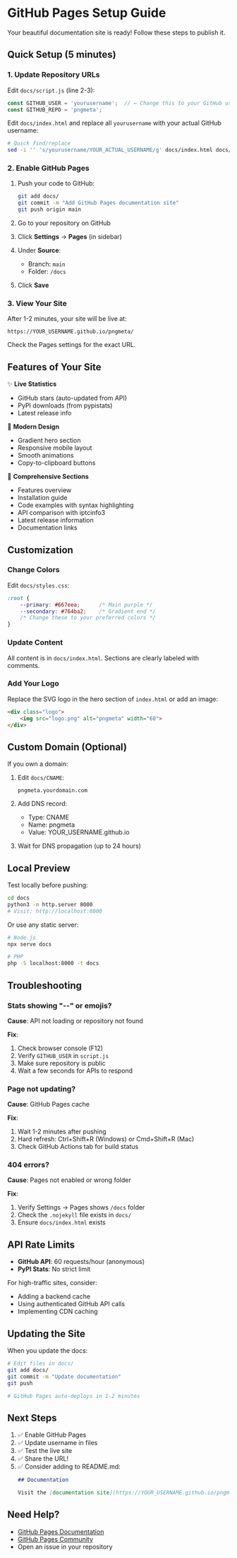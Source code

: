 # GitHub Pages Setup Guide

Your beautiful documentation site is ready! Follow these steps to publish it.

## Quick Setup (5 minutes)

### 1. Update Repository URLs

Edit `docs/script.js` (line 2-3):
```javascript
const GITHUB_USER = 'yourusername';  // ← Change this to your GitHub username
const GITHUB_REPO = 'pngmeta';
```

Edit `docs/index.html` and replace all `yourusername` with your actual GitHub username:
```bash
# Quick find/replace
sed -i '' 's/yourusername/YOUR_ACTUAL_USERNAME/g' docs/index.html docs/script.js
```

### 2. Enable GitHub Pages

1. Push your code to GitHub:
   ```bash
   git add docs/
   git commit -m "Add GitHub Pages documentation site"
   git push origin main
   ```

2. Go to your repository on GitHub
3. Click **Settings** → **Pages** (in sidebar)
4. Under **Source**:
   - Branch: `main`
   - Folder: `/docs`
5. Click **Save**

### 3. View Your Site

After 1-2 minutes, your site will be live at:
```
https://YOUR_USERNAME.github.io/pngmeta/
```

Check the Pages settings for the exact URL.

## Features of Your Site

✨ **Live Statistics**
- GitHub stars (auto-updated from API)
- PyPI downloads (from pypistats)
- Latest release info

🎨 **Modern Design**
- Gradient hero section
- Responsive mobile layout
- Smooth animations
- Copy-to-clipboard buttons

📝 **Comprehensive Sections**
- Features overview
- Installation guide
- Code examples with syntax highlighting
- API comparison with iptcinfo3
- Latest release information
- Documentation links

## Customization

### Change Colors

Edit `docs/styles.css`:
```css
:root {
    --primary: #667eea;      /* Main purple */
    --secondary: #764ba2;    /* Gradient end */
    /* Change these to your preferred colors */
}
```

### Update Content

All content is in `docs/index.html`. Sections are clearly labeled with comments.

### Add Your Logo

Replace the SVG logo in the hero section of `index.html` or add an image:
```html
<div class="logo">
    <img src="logo.png" alt="pngmeta" width="60">
</div>
```

## Custom Domain (Optional)

If you own a domain:

1. Edit `docs/CNAME`:
   ```
   pngmeta.yourdomain.com
   ```

2. Add DNS record:
   - Type: CNAME
   - Name: pngmeta
   - Value: YOUR_USERNAME.github.io

3. Wait for DNS propagation (up to 24 hours)

## Local Preview

Test locally before pushing:

```bash
cd docs
python3 -m http.server 8000
# Visit: http://localhost:8000
```

Or use any static server:
```bash
# Node.js
npx serve docs

# PHP
php -S localhost:8000 -t docs
```

## Troubleshooting

### Stats showing "--" or emojis?

**Cause**: API not loading or repository not found

**Fix**:
1. Check browser console (F12)
2. Verify `GITHUB_USER` in `script.js`
3. Make sure repository is public
4. Wait a few seconds for APIs to respond

### Page not updating?

**Cause**: GitHub Pages cache

**Fix**:
1. Wait 1-2 minutes after pushing
2. Hard refresh: Ctrl+Shift+R (Windows) or Cmd+Shift+R (Mac)
3. Check GitHub Actions tab for build status

### 404 errors?

**Cause**: Pages not enabled or wrong folder

**Fix**:
1. Verify Settings → Pages shows `/docs` folder
2. Check the `.nojekyll` file exists in `docs/`
3. Ensure `docs/index.html` exists

## API Rate Limits

- **GitHub API**: 60 requests/hour (anonymous)
- **PyPI Stats**: No strict limit

For high-traffic sites, consider:
- Adding a backend cache
- Using authenticated GitHub API calls
- Implementing CDN caching

## Updating the Site

When you update the docs:

```bash
# Edit files in docs/
git add docs/
git commit -m "Update documentation"
git push

# GitHub Pages auto-deploys in 1-2 minutes
```

## Next Steps

1. ✅ Enable GitHub Pages
2. ✅ Update username in files  
3. ✅ Test the live site
4. ✅ Share the URL!
5. ✅ Consider adding to README.md:
   ```markdown
   ## Documentation
   
   Visit the [documentation site](https://YOUR_USERNAME.github.io/pngmeta/)
   ```

## Need Help?

- [GitHub Pages Documentation](https://docs.github.com/en/pages)
- [GitHub Pages Community](https://github.community/c/github-pages/)
- Open an issue in your repository
